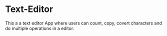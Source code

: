 # Text-Editor
This a a text editor App where users can count, copy, covert characters and do multiple operations in a editor.
